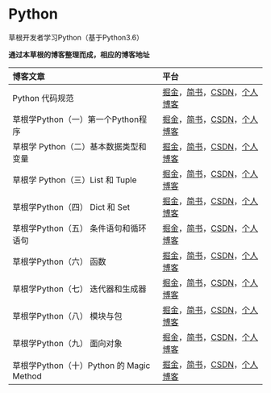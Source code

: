 # Python

草根开发者学习Python（基于Python3.6）


**通过本草根的博客整理而成，相应的博客地址**

|博客文章|平台|
|:----- |:------|
|Python 代码规范 | [掘金](https://juejin.im/post/593ebd7eac502e006b520a8f)，[简书](http://www.jianshu.com/p/8b6c425b65a6)，[CSDN](http://blog.csdn.net/Two_Water/article/details/73153945)，[个人博客](http://twowater.com.cn/2017/06/13/Python%E4%BB%A3%E7%A0%81%E8%A7%84%E8%8C%83/)|
|草根学Python（一）第一个Python程序|[掘金](https://juejin.im/post/594633e5ac502e006b9e1331)，[简书](http://www.jianshu.com/p/0d757860c8cf)，[CSDN](http://blog.csdn.net/Two_Water/article/details/73433637)，[个人博客](http://twowater.com.cn/2017/06/18/%E8%8D%89%E6%A0%B9%E5%AD%A6Python-%E4%B8%80-%E7%AC%AC%E4%B8%80%E4%B8%AAPython%E7%A8%8B%E5%BA%8F/)|
|草根学 Python（二）基本数据类型和变量|[掘金](https://juejin.im/post/5946b7f25c497d006bef5704)，[简书](http://www.jianshu.com/p/b5388a6c2e72)，[CSDN](http://blog.csdn.net/Two_Water/article/details/73478060)，[个人博客](http://twowater.com.cn/2017/06/19/%E8%8D%89%E6%A0%B9%E5%AD%A6Python-%E4%BA%8C-%E5%9F%BA%E6%9C%AC%E6%95%B0%E6%8D%AE%E7%B1%BB%E5%9E%8B%E5%92%8C%E5%8F%98%E9%87%8F/)|
|草根学 Python（三）List 和 Tuple|[掘金](https://juejin.im/post/593fdb87128fe1006a02ce92)，[简书](http://www.jianshu.com/p/97c97d5a5a7c)，[CSDN](http://blog.csdn.net/Two_Water/article/details/73524367)，[个人博客](http://twowater.com.cn/2017/06/21/%E8%8D%89%E6%A0%B9%E5%AD%A6Python-%E4%B8%89-List-%E5%92%8C-Tuple/)|
|草根学Python（四） Dict 和 Set|[掘金](https://juejin.im/post/5947bf84ac502e5490e4a6a1)，[简书](http://www.jianshu.com/p/90f5b897ce77)，[CSDN](http://blog.csdn.net/two_water/article/details/73719026)，[个人博客](http://twowater.com.cn/2017/06/25/%E8%8D%89%E6%A0%B9%E5%AD%A6Python-%E5%9B%9B-Dict-%E5%92%8C-Set/)|
|草根学Python（五） 条件语句和循环语句|[掘金](https://juejin.im/post/594c6c52f265da6c1f75f164)，[简书](http://www.jianshu.com/p/2b80009b1e8c)，[CSDN](http://blog.csdn.net/Two_Water/article/details/73762517)，[个人博客](http://twowater.com.cn/2017/06/27/%E8%8D%89%E6%A0%B9%E5%AD%A6Python-%E4%BA%94-%E6%9D%A1%E4%BB%B6%E8%AF%AD%E5%8F%A5%E5%92%8C%E5%BE%AA%E7%8E%AF%E8%AF%AD%E5%8F%A5/)|
|草根学Python（六） 函数|[掘金](https://juejin.im/post/5946784461ff4b006cf1d8ec)，[简书](http://www.jianshu.com/p/d8f2a55edc75)，[CSDN](http://blog.csdn.net/Two_Water/article/details/73865622)，[个人博客](http://twowater.com.cn/2017/06/29/%E8%8D%89%E6%A0%B9%E5%AD%A6Python-%E5%85%AD-%E5%87%BD%E6%95%B0/)|
|草根学Python（七） 迭代器和生成器|[掘金](https://juejin.im/post/59589fedf265da6c386ce4ac)，[简书](http://www.jianshu.com/p/74c0c1db1490)，[CSDN](http://blog.csdn.net/Two_Water/article/details/74164652)，[个人博客](http://twowater.com.cn/2017/07/02/%E8%8D%89%E6%A0%B9%E5%AD%A6Python-%E4%B8%83-%E8%BF%AD%E4%BB%A3%E5%99%A8%E5%92%8C%E7%94%9F%E6%88%90%E5%99%A8/)|
|草根学Python（八） 模块与包|[掘金](https://juejin.im/post/5962ddf95188252ec34009da)，[简书](http://www.jianshu.com/p/7f05f915d2ac)，[CSDN](http://blog.csdn.net/Two_Water/article/details/75042211)，[个人博客](http://twowater.com.cn/2017/07/12/%E8%8D%89%E6%A0%B9%E5%AD%A6Python-%E5%85%AB-%E6%A8%A1%E5%9D%97%E4%B8%8E%E5%8C%85/)|
|草根学Python（九） 面向对象|[掘金](https://juejin.im/post/596ca6656fb9a06b9b73c8b0)，[简书](http://www.jianshu.com/p/6ecaa414c702)，[CSDN](http://blog.csdn.net/two_water/article/details/76408890)，[个人博客](http://twowater.com.cn/2017/07/31/%E8%8D%89%E6%A0%B9%E5%AD%A6Python-%E4%B9%9D-%E9%9D%A2%E5%90%91%E5%AF%B9%E8%B1%A1/)|
|草根学Python（十）Python 的 Magic Method|[掘金](https://juejin.im/post/59828c2f6fb9a03c56319baa)，[简书](http://www.jianshu.com/p/345a80a02546)，[CSDN](http://blog.csdn.net/two_water/article/details/77351516)，[个人博客](http://twowater.com.cn/2017/08/18/%E8%8D%89%E6%A0%B9%E5%AD%A6Python-%E5%8D%81-Python-%E7%9A%84-Magic-Method/)|